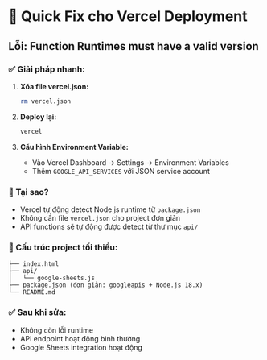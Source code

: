 # 🚀 Quick Fix cho Vercel Deployment

## Lỗi: Function Runtimes must have a valid version

### ✅ Giải pháp nhanh:

1. **Xóa file vercel.json:**
   ```bash
   rm vercel.json
   ```

2. **Deploy lại:**
   ```bash
   vercel
   ```

3. **Cấu hình Environment Variable:**
   - Vào Vercel Dashboard → Settings → Environment Variables
   - Thêm `GOOGLE_API_SERVICES` với JSON service account

### 🎯 Tại sao?
- Vercel tự động detect Node.js runtime từ `package.json`
- Không cần file `vercel.json` cho project đơn giản
- API functions sẽ tự động được detect từ thư mục `api/`

### 📁 Cấu trúc project tối thiểu:
```
├── index.html
├── api/
│   └── google-sheets.js
├── package.json (đơn giản: googleapis + Node.js 18.x)
└── README.md
```

### ✅ Sau khi sửa:
- Không còn lỗi runtime
- API endpoint hoạt động bình thường
- Google Sheets integration hoạt động
